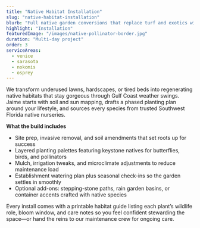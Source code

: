 ```yaml
---
title: "Native Habitat Installation"
slug: "native-habitat-installation"
blurb: "Full native garden conversions that replace turf and exotics with wildlife-supporting plant communities tailored to Venice & Sarasota microclimates."
highlight: "Installation"
featuredImage: "/images/native-pollinator-border.jpg"
duration: "Multi-day project"
order: 3
serviceAreas:
  - venice
  - sarasota
  - nokomis
  - osprey
---
```

We transform underused lawns, hardscapes, or tired beds into regenerating native habitats that stay gorgeous through Gulf Coast weather swings. Jaime starts with soil and sun mapping, drafts a phased planting plan around your lifestyle, and sources every species from trusted Southwest Florida native nurseries.

**What the build includes**

- Site prep, invasive removal, and soil amendments that set roots up for success
- Layered planting palettes featuring keystone natives for butterflies, birds, and pollinators
- Mulch, irrigation tweaks, and microclimate adjustments to reduce maintenance load
- Establishment watering plan plus seasonal check-ins so the garden settles in smoothly
- Optional add-ons: stepping-stone paths, rain garden basins, or container accents crafted with native species

Every install comes with a printable habitat guide listing each plant’s wildlife role, bloom window, and care notes so you feel confident stewarding the space—or hand the reins to our maintenance crew for ongoing care.
